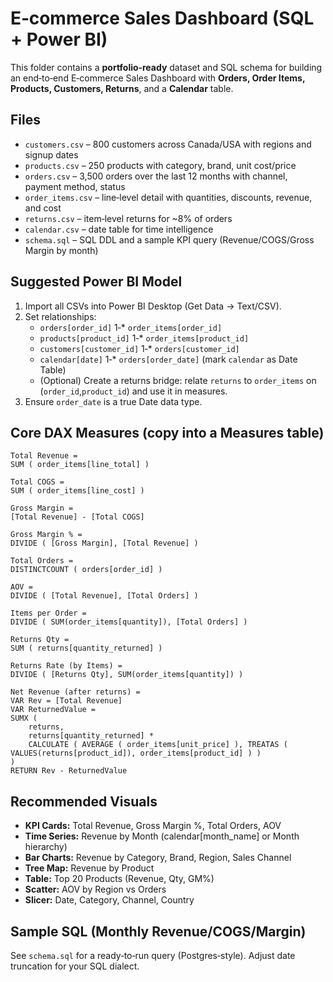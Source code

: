
# E‑commerce Sales Dashboard (SQL + Power BI)

This folder contains a **portfolio‑ready** dataset and SQL schema for building an end‑to‑end E‑commerce Sales Dashboard with **Orders, Order Items, Products, Customers, Returns**, and a **Calendar** table.

## Files
- `customers.csv` – 800 customers across Canada/USA with regions and signup dates
- `products.csv` – 250 products with category, brand, unit cost/price
- `orders.csv` – 3,500 orders over the last 12 months with channel, payment method, status
- `order_items.csv` – line‑level detail with quantities, discounts, revenue, and cost
- `returns.csv` – item‑level returns for ~8% of orders
- `calendar.csv` – date table for time intelligence
- `schema.sql` – SQL DDL and a sample KPI query (Revenue/COGS/Gross Margin by month)

## Suggested Power BI Model
1. Import all CSVs into Power BI Desktop (Get Data → Text/CSV).
2. Set relationships:
   - `orders[order_id]` 1‑* `order_items[order_id]`
   - `products[product_id]` 1‑* `order_items[product_id]`
   - `customers[customer_id]` 1‑* `orders[customer_id]`
   - `calendar[date]` 1‑* `orders[order_date]` (mark `calendar` as Date Table)
   - (Optional) Create a returns bridge: relate `returns` to `order_items` on (`order_id`,`product_id`) and use it in measures.
3. Ensure `order_date` is a true Date data type.

## Core DAX Measures (copy into a Measures table)
```
Total Revenue =
SUM ( order_items[line_total] )

Total COGS =
SUM ( order_items[line_cost] )

Gross Margin =
[Total Revenue] - [Total COGS]

Gross Margin % =
DIVIDE ( [Gross Margin], [Total Revenue] )

Total Orders =
DISTINCTCOUNT ( orders[order_id] )

AOV =
DIVIDE ( [Total Revenue], [Total Orders] )

Items per Order =
DIVIDE ( SUM(order_items[quantity]), [Total Orders] )

Returns Qty =
SUM ( returns[quantity_returned] )

Returns Rate (by Items) =
DIVIDE ( [Returns Qty], SUM(order_items[quantity]) )

Net Revenue (after returns) =
VAR Rev = [Total Revenue]
VAR ReturnedValue =
SUMX (
    returns,
    returns[quantity_returned] *
    CALCULATE ( AVERAGE ( order_items[unit_price] ), TREATAS ( VALUES(returns[product_id]), order_items[product_id] ) )
)
RETURN Rev - ReturnedValue
```

## Recommended Visuals
- **KPI Cards:** Total Revenue, Gross Margin %, Total Orders, AOV
- **Time Series:** Revenue by Month (calendar[month_name] or Month hierarchy)
- **Bar Charts:** Revenue by Category, Brand, Region, Sales Channel
- **Tree Map:** Revenue by Product
- **Table:** Top 20 Products (Revenue, Qty, GM%)
- **Scatter:** AOV by Region vs Orders
- **Slicer:** Date, Category, Channel, Country

## Sample SQL (Monthly Revenue/COGS/Margin)
See `schema.sql` for a ready‑to‑run query (Postgres‑style). Adjust date truncation for your SQL dialect.
